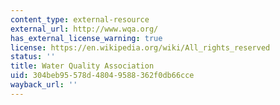 ```yaml
---
content_type: external-resource
external_url: http://www.wqa.org/
has_external_license_warning: true
license: https://en.wikipedia.org/wiki/All_rights_reserved
status: ''
title: Water Quality Association
uid: 304beb95-578d-4804-9588-362f0db66cce
wayback_url: ''
---
```


